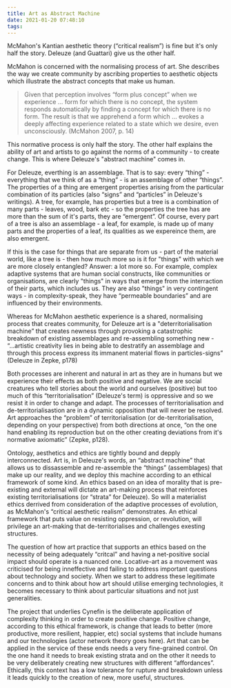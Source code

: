 ```yaml
---
title: Art as Abstract Machine
date: 2021-01-20 07:48:10
tags:
---
```


McMahon's Kantian aesthetic theory (“critical realism”) is fine but it's only half the story. Deleuze (and Guattari) give us the other half.

McMahon is concerned with the normalising process of art. She describes the way we create community by ascribing properties to aesthetic objects which illustrate the abstract concepts that make us human.

> Given that perception involves “form plus concept” when we experience … form for which there is no concept, the system responds automatically by finding a concept for which there is no form. The result is that we apprehend a form which … evokes a deeply affecting experience related to a state which we desire, even unconsciously. (McMahon 2007, p. 14)

This normative process is only half the story. The other half explains the ability of art and artists to go against the norms of a community - to create change. This is where Deleuze's "abstract machine" comes in.

For Deleuze, everthing is an assemblage. That is to say: every “thing” - everything that we think of as a “thing” - is an assemblage of other “things”. The properties of a thing are emergent properties arising from the particular combination of its particles (also “signs” and “particles” in Deleuze's writings). A tree, for example, has properties but a tree is a combination of many parts - leaves, wood, bark etc - so the properties the tree has are more than the sum of it's parts, they are “emergent”. Of course, every part of a tree is also an assemblage - a leaf, for example, is made up of many parts and the properties of a leaf, its qualities as we expereince them, are also emergent.

If this is the case for things that are separate from us - part of the material world, like a tree is - then how much more so is it for "things" with which we are more closely entangled? Answer: a lot more so. For example, complex adaptive systems that are human social constructs, like communities or organisations, are clearly "things" in ways that emerge from the interraction of their parts, which includes us. They are also "things" in very contingent ways - in complexity-speak, they have “permeable boundaries” and are influenced by their environments.

Whereas for McMahon aesthetic experience is a shared, normalising process that creates community, for Deleuze art is a "deterritorialisation machine” that creates newness through provoking a catastrophic breakdown of existing assemblages and re-assembling something new - “...artistic creativity lies in being able to destratify an assemblage and through this process express its immanent material flows in particles-signs” (Deleuze in Zepke, p178)

Both processes are inherent and natural in art as they are in humans but we experience their effects as both positive and negative. We are social creatures who tell stories about the world and ourselves (positive) but too much of this “territorialisation” (Deleuze's term) is oppressive and so we resist it in order to change and adapt. The processes of territorialisation and de-territorialisastion are in a dynamic opposition that will never be resolved. Art approaches the “problem” of territorialisation (or de-territorialisation, depending on your perspective) from both directions at once, “on the one hand enabling its reproduction but on the other creating deviations from it's normative axiomatic” (Zepke, p128).

Ontology, aesthetics and ethics are tightly bound and depply interconnected. Art is, in Deleuze's words, an “abstract machine” that allows us to dissassemble and re-assemble the “things” (assemblages) that make up our reality, and we deploy this machine according to an ethical framework of some kind. An ethics based on an idea of morality that is pre-existing and external will dictate an art-making process that reinforces existing territorialisations (or “strata” for Deleuze). So will a materialist ethics derrived from consideration of the adaptive processes of evolution, as McMahon's “critical aesthetic realism” demonstrates. An ethical framework that puts value on resisting oppression, or revolution, will privilege an art-making that de-territorialises and challenges exesting structures.

The question of how art practice that supports an ethics based on the necessity of being adequately “critcal” and having a net-positive social impact should operate is a nuanced one. Locative-art as a movement was criticised for being inneffective and failing to address important questions about technology and society. When we start to address these legitimate concerns and to think about how art should utilise emerging technologies, it becomes necessary to think about particular situations and not just generalities.

The project that underlies Cynefin is the deliberate application of complexity thinking in order to create positive change. Positive change, according to this ethical framework, is change that leads to better (more productive, more resilient, happier, etc) social systems that include humans and our technologies (actor network theory goes here). Art that can be applied in the service of these ends needs a very fine-grained control. On the one hand it needs to break existing strata and on the other it needs to be very deliberately creating new structures with different “affordances”. Ethically, this context has a low tolerance for rupture and breakdown unless it leads quickly to the creation of new, more useful, structures.
